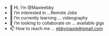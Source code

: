 - 👋 Hi, I’m @Maxieebby
- 👀 I’m interested in ...Remote Jobs
- 🌱 I’m currently learning ... videography
- 💞️ I’m looking to collaborate on ... available gigs
- 📫 How to reach me ... ebbymaxie@gmail.com

<!---
Maxieebby/Maxieebby is a ✨ special ✨ repository because its `README.md` (this file) appears on your GitHub profile.
You can click the Preview link to take a look at your changes.
--->

